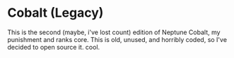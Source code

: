 # Cobalt (Legacy)
This is the second (maybe, i've lost count) edition of Neptune Cobalt, my punishment and ranks core.
This is old, unused, and horribly coded, so I've decided to open source it. cool.
